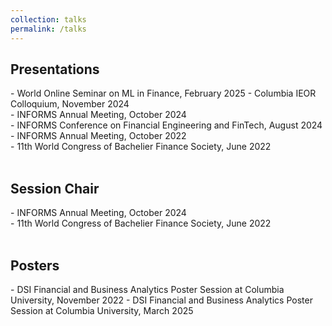 ```yaml
---
collection: talks
permalink: /talks
---
```


<h2>Presentations</h2>
- World Online Seminar on ML in Finance, February 2025
- Columbia IEOR Colloquium, November 2024<br>
- INFORMS Annual Meeting, October 2024<br>
- INFORMS Conference on Financial Engineering and FinTech, August 2024<br>
- INFORMS Annual Meeting, October 2022<br>
- 11th World Congress of Bachelier Finance Society, June 2022<br>
<br>
<h2>Session Chair</h2>
- INFORMS Annual Meeting, October 2024<br>
- 11th World Congress of Bachelier Finance Society, June 2022<br>
<br>
<h2>Posters</h2>
- DSI Financial and Business Analytics Poster Session at Columbia University, November 2022
- DSI Financial and Business Analytics Poster Session at Columbia University, March 2025
